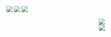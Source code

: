 <span > <img src="https://img.shields.io/badge/-HTML5-E34F26?style=flat-square&logo=html5&logoColor=white" /> <img src="https://img.shields.io/badge/-CSS3-1572B6?style=flat-square&logo=css3" /> <img src="https://img.shields.io/badge/-JavaScript-oringe?style=flat-square&logo=javascript" /> </span><div align="center"> <img src="https://activity-graph.herokuapp.com/graph?username=HMJ-Modesty&theme=xcode" /> </div><div align="center"> <img src="https://visitor-badge.glitch.me/badge?page_id=HMJ-Modesty" /> </div>
